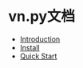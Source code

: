 # vn.py文档


* [Introduction](introduction.md)
* [Install](install.md)
* [Quick Start](quickstart.md)
